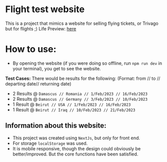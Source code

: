 # Flight test website

This is a project that mimics a website for selling flying tickets, or Trivago but for flights ;)
Life Preview: [here](https://mhdali-flight-test.netlify.app/)

# How to use: 
- By opening the website (if you were doing so offline, run `npm run dev` in your terminal), you get to see the website.

**Test Cases:**
There would be results for the following: 
(Format: from // to // departing date// returning date)
- 2 Results @ `Damascus // Romania // 1/Feb/2023 // 16/Feb/2023  `
- 2 Results @ `Damascus // Germany // 3/Feb/2023 // 10/Feb/2023`
- 1 Result @ `Beirut // USA // 1/Feb/2023 // 16/Feb/2023`
- 1 Result @ `Beirut // Iraq // 10/Feb/2023 // 21/Feb/2023`



 

## Information about this website:

- This project was created using `NextJs`, but only for front end. 
- For storage `localStorage` was used.
- It is mobile responsive, though the design could obviously be better/improved. But the core functions have been satisfied. 


